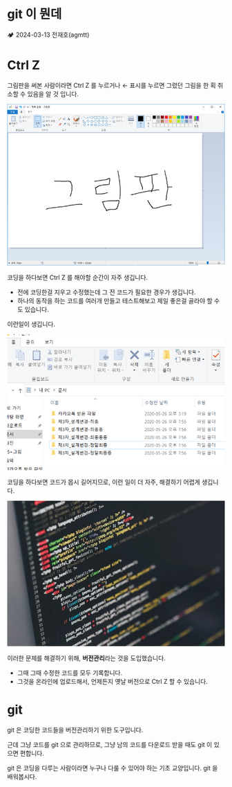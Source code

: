 # git 이 뭔데

<aside>
🏕️ 2024-03-13 전재호(agmtt)

</aside>

# Ctrl Z

그림판을 써본 사람이라면 Ctrl Z 를 누르거나 ← 표시를 누르면 그렸던 그림을 한 획 취소할 수 있음을 알 것 입니다.

![Untitled](Untitled%20237.png)

코딩을 하다보면 Ctrl Z 를 해야할 순간이 자주 생깁니다.

- 전에 코딩한걸 지우고 수정했는데 그 전 코드가 필요한 경우가 생깁니다.
- 하나의 동작을 하는 코드를 여러개 만들고 테스트해보고 제일 좋은걸 골라야 할 수도 있습니다.

이런일이 생깁니다.

![Untitled](Untitled%20238.png)

코딩을 하다보면 코드가 몹시 길어지므로, 이런 일이 더 자주, 해결하기 어렵게 생깁니다.

![Untitled](Untitled%20239.png)

이러한 문제를 해결하기 위해, **버전관리**라는 것을 도입했습니다.

- 그때 그때 수정한 코드를 모두 기록합니다.
- 그것을 온라인에 업로드해서, 언제든지 옛날 버전으로 Ctrl Z 할 수 있습니다.

# git

git 은 코딩한 코드들을 버전관리하기 위한 도구입니다.

근데 그냥 코드를 git 으로 관리하므로, 그냥 남의 코드를 다운로드 받을 때도 git 이 있으면 편합니다.

git 은 코딩을 다루는 사람이라면 누구나 다룰 수 있어야 하는 기초 교양입니다. git 을 배워봅시다.